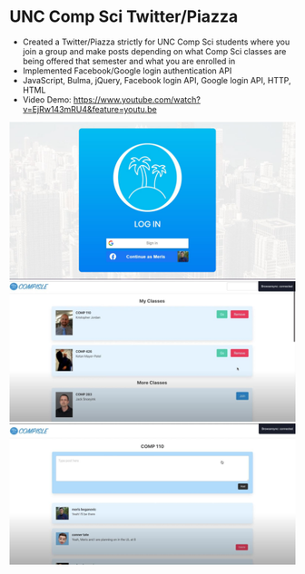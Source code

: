 # UNC Comp Sci Twitter/Piazza

- Created a Twitter/Piazza strictly for UNC Comp Sci students where you join a group and make posts depending on what Comp Sci classes are being offered that semester and what you are enrolled in
- Implemented Facebook/Google login authentication API
- JavaScript, Bulma, jQuery, Facebook login API, Google login API, HTTP, HTML
- Video Demo: https://www.youtube.com/watch?v=EjRw143mRU4&feature=youtu.be
<img src="UNC Twitter-Piazza 1.JPG">
<img src="Capture.JPG">
<img src="Capture1.JPG">


